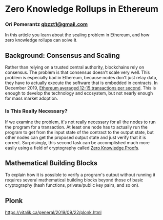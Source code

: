 # Zero Knowledge Rollups in Ethereum
### Ori Pomerantz qbzzt1@gmail.com 

In this article you learn about the scaling problem in Ethereum, and how zero knowledge rollups can
solve it.

## Background: Consensus and Scaling

Rather than relying on a trusted central authority, blockchains rely on consensus. The problem is
that consensus doesn't scale very well. This problem is especially bad in Ethereum, because nodes don't 
just relay data, they have to actually execute the software that is embedded in contracts. In December
2019, [Ethereum averaged 12-15 transactions per 
second](https://blog.bybit.com/research-and-analysis/ethereum-blockchain-performance-and-scalability/).
This is enough to develop the technology and ecosystem, but not nearly enough for mass market adoption.


### Is This Really Necessary?

If we examine the problem, it's not really necessary for all the nodes to run the program for a 
transaction. At least one node has to actually run the program to get from the input state of the
contract to the output state, but other nodes can get the proposed output state and just verify
that it is correct. Surprisingly, this second task can be accomplished much more easily using a 
field of cryptography called [Zero Knowledge Proofs](https://en.wikipedia.org/wiki/Zero-knowledge_proof).


## Mathematical Building Blocks

To explain how it is possible to verify a program's output without running it requires several 
mathematical building blocks beyond those of basic cryptography (hash functions, private/public key
pairs, and so on).



## Plonk

https://vitalik.ca/general/2019/09/22/plonk.html
